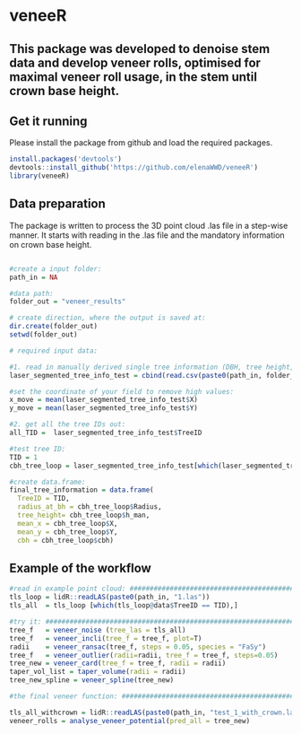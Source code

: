 # veneeR

## This package was developed to denoise stem data and develop veneer rolls, optimised for maximal veneer roll usage, in the stem until crown base height.

## 

## Get it running

Please install the package from github and load the required packages.

``` r
install.packages('devtools')
devtools::install_github('https://github.com/elenaWWD/veneeR')
library(veneeR)
```

## Data preparation

The package is written to process the 3D point cloud .las file in a step-wise manner. It starts with reading in the .las file and the mandatory information on crown base height.

``` r

#create a input folder:
path_in = NA

#data path: 
folder_out = "veneer_results"

# create direction, where the output is saved at:
dir.create(folder_out)
setwd(folder_out)

# required input data:

#1. read in manually derived single tree information (DBH, tree height, CBH, coordinates) of you point cloud:
laser_segmented_tree_info_test = cbind(read.csv(paste0(path_in, folder_out,"/laser_segmented_tree_info_test.csv"))) 

#set the coordinate of your field to remove high values:
x_move = mean(laser_segmented_tree_info_test$X)
y_move = mean(laser_segmented_tree_info_test$Y)

#2. get all the tree IDs out:
all_TID =  laser_segmented_tree_info_test$TreeID

#test tree ID: 
TID = 1
cbh_tree_loop = laser_segmented_tree_info_test[which(laser_segmented_tree_info_test$TreeID == TID),]

#create data.frame:
final_tree_information = data.frame(
  TreeID = TID, 
  radius_at_bh = cbh_tree_loop$Radius, 
  tree_height= cbh_tree_loop$h_man, 
  mean_x = cbh_tree_loop$X, 
  mean_y = cbh_tree_loop$Y, 
  cbh = cbh_tree_loop$cbh)
```

## Example of the workflow

``` r
#read in example point cloud: ########################################################################################### 
tls_loop = lidR::readLAS(paste0(path_in, "1.las"))
tls_all  = tls_loop [which(tls_loop@data$TreeID == TID),]

#try it: ###############################################################################################################
tree_f   = veneer_noise (tree_las = tls_all)
tree_f   = veneer_incli(tree_f = tree_f, plot=T)
radii    = veneer_ransac(tree_f, steps = 0.05, species = "FaSy")
tree_f   = veneer_outlier(radii=radii, tree_f = tree_f, steps=0.05)
tree_new = veneer_card(tree_f = tree_f, radii = radii)
taper_vol_list = taper_volume(radii = radii)
tree_new_spline = veneer_spline(tree_new)

#the final veneer function: ##############################################################################################

tls_all_withcrown = lidR::readLAS(paste0(path_in, "test_1_with_crown.las"))
veneer_rolls = analyse_veneer_potential(pred_all = tree_new)

```

